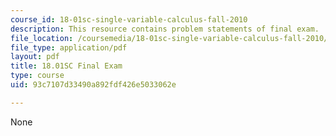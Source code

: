 ```yaml
---
course_id: 18-01sc-single-variable-calculus-fall-2010
description: This resource contains problem statements of final exam.
file_location: /coursemedia/18-01sc-single-variable-calculus-fall-2010/93c7107d33490a892fdf426e5033062e_MIT18_01SCF10_final.pdf
file_type: application/pdf
layout: pdf
title: 18.01SC Final Exam
type: course
uid: 93c7107d33490a892fdf426e5033062e

---
```

None
